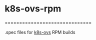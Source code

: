 # k8s-ovs-rpm
==============================

.spec files for [k8s-ovs](https://github.com/tangle329/k8s-ovs) RPM builds
